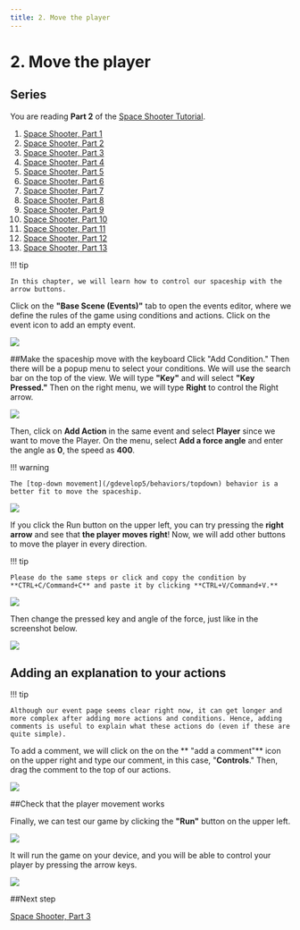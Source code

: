 ```yaml
---
title: 2. Move the player
---
```

# 2. Move the player

## Series

You are reading **Part 2** of the [Space Shooter Tutorial](/gdevelop5/tutorials/space-shooter).

1. [Space Shooter, Part 1](/gdevelop5/tutorials/space-shooter)
2. [Space Shooter, Part 2](/gdevelop5/tutorials/space-shooter/2-move-player)
3. [Space Shooter, Part 3](/gdevelop5/tutorials/space-shooter/3-shoot-and-health)
4. [Space Shooter, Part 4](/gdevelop5/tutorials/space-shooter/4-background-and-camera)
5. [Space Shooter, Part 5](/gdevelop5/tutorials/space-shooter/5-enemies)
6. [Space Shooter, Part 6](/gdevelop5/tutorials/space-shooter/6-enemy-mechanics)
7. [Space Shooter, Part 7](/gdevelop5/tutorials/space-shooter/7-meteors)
8. [Space Shooter, Part 8](/gdevelop5/tutorials/space-shooter/8-powerups)
9. [Space Shooter, Part 9](/gdevelop5/tutorials/space-shooter/9-ui)
10. [Space Shooter, Part 10](/gdevelop5/tutorials/space-shooter/10-sound-effects-music)
11. [Space Shooter, Part 11](/gdevelop5/tutorials/space-shooter/11-visual-effects)
12. [Space Shooter, Part 12](/gdevelop5/tutorials/space-shooter/12-levels)
13. [Space Shooter, Part 13](/gdevelop5/tutorials/space-shooter/13-main-menu)

!!! tip

    In this chapter, we will learn how to control our spaceship with the arrow buttons.

Click on the **"Base Scene (Events)"** tab to open the events editor, where we define the rules of the game using conditions and actions. Click on the event icon to add an empty event.

![](/gdevelop5/tutorials/space-shooter/space-shooter-open-events-2.gif)

##Make the spaceship move with the keyboard
Click "Add Condition." Then there will be a popup menu to select your conditions. We will use the search bar on the top of the view. We will type **"Key"** and will select **"Key Pressed."** Then on the right menu, we will type **Right** to control the Right arrow.

![](/gdevelop5/tutorials/space-shooter/space-shooter-add-condition.gif)

Then, click on **Add Action** in the same event and select **Player** since we want to move the Player. On the menu, select **Add a force angle** and enter the angle as **0**, the speed as **400**.

!!! warning

    The [top-down movement](/gdevelop5/behaviors/topdown) behavior is a better fit to move the spaceship.

![](/gdevelop5/tutorials/space-shooter/space-shooter-add-action.gif)

If you click the Run button on the upper left, you can try pressing the **right arrow** and see that **the player moves right**! Now, we will add other buttons to move the player in every direction.

!!! tip

    Please do the same steps or click and copy the condition by **CTRL+C/Command+C** and paste it by clicking **CTRL+V/Command+V.**

![](/gdevelop5/tutorials/space-shooter/space-shooter-copy-action.gif)

Then change the pressed key and angle of the force, just like in the screenshot below.

![](/gdevelop5/tutorials/space-shooter/space-shooter-move-all-events.png)

## Adding an explanation to your actions

!!! tip

    Although our event page seems clear right now, it can get longer and more complex after adding more actions and conditions. Hence, adding comments is useful to explain what these actions do (even if these are quite simple).

To add a comment, we will click on the on the ** "add a comment"** icon on the upper right and type our comment, in this case, "**Controls**." Then, drag the comment to the top of our actions.

![](/gdevelop5/tutorials/space-shooter/space-shooter-comment.gif)

##Check that the player movement works

Finally, we can test our game by clicking the **"Run"** button on the upper left.

![](/gdevelop5/tutorials/space-shooter/space-shooter-play-game.png)

It will run the game on your device, and you will be able to control your player by pressing the arrow keys.

![](/gdevelop5/tutorials/space-shooter/space-shooter-move-player-demo.gif)

##Next step

[Space Shooter, Part 3](/gdevelop5/tutorials/space-shooter/3-shoot-and-health)



